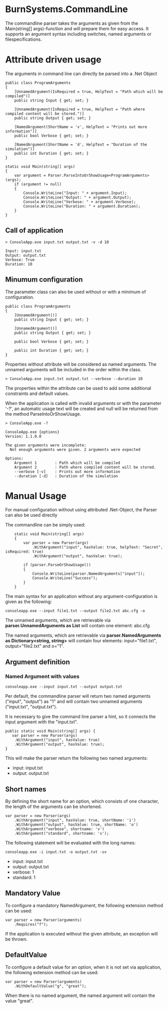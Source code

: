 # BurnSystems.CommandLine

The commandline parser takes the arguments as given from the Main(string[] args)-function and will prepare
them for easy access. It supports an argument syntax including switches, named arguments or 
filespecifications. 

# Attribute driven usage

The arguments in command line can directly be parsed into a .Net Object

    public class ProgramArguments
    {
        [UnnamedArgument(IsRequired = true, HelpText = "Path which will be compiled")]
        public string Input { get; set; }

        [UnnamedArgument(IsRequired = true, HelpText = "Path where compiled content will be stored.")]
        public string Output { get; set; }

        [NamedArgument(ShortName = 'v', HelpText = "Prints out more information")]
        public bool Verbose { get; set; }

        [NamedArgument(ShortName = 'd', HelpText = "Duration of the simulation")]
        public int Duration { get; set; }
    }

    static void Main(string[] args)
    {
        var argument = Parser.ParseIntoOrShowUsage<ProgramArguments>(args);
        if (argument != null)
        {
            Console.WriteLine("Input: " + argument.Input);
            Console.WriteLine("Output: " + argument.Output);
            Console.WriteLine("Verbose: " + argument.Verbose);
            Console.WriteLine("Duration: " + argument.Duration);
        }
    }

## Call of application

    > ConsoleApp.exe input.txt output.txt -v -d 10

    Input: input.txt
    Output: output.txt
    Verbose: True
    Duration: 10

## Minumum configuration

The parameter class can also be used without or with a minimum of configuration.

    public class ProgramArguments
    {
        [UnnamedArgument()]
        public string Input { get; set; }

        [UnnamedArgument()]
        public string Output { get; set; }

        public bool Verbose { get; set; }

        public int Duration { get; set; }
    }

Properties without attribute will be considered as named arguments. The unnamed arguments
will be included in the order within the class. 

    > ConsoleApp.exe input.txt output.txt --verbose --duration 10

The properties within the attribute can be used to add some additional constraints and 
default values. 

When the application is called with invalid arguments or with the parameter '-?', 
an automatic usage text will be created and null will be returned from the method ParseIntoOrShowUsage.

    > ConsoleApp.exe -?

    ConsoleApp.exe {options}
    Version: 1.1.0.0

    The given arguments were incomplete:
      Not enough arguments were given. 2 arguments were expected

    Options:
        Argument 1        : Path which will be compiled
        Argument 2        : Path where compiled content will be stored.
        --verbose [-v]    : Prints out more information
        --duration [-d]   : Duration of the simulation

# Manual Usage

For manual configuration without using attributed .Net-Object, the Parser can also be used directly

The commandline can be simply used: 

        static void Main(string[] args)
        {
            var parser = new Parser(args)
                .WithArgument("input", hasValue: true, helpText: "Secret", isRequired: true)
                .WithArgument("output", hasValue: true);

            if (parser.ParseOrShowUsage())
            {
                Console.WriteLine(parser.NamedArguments["input"]);
                Console.WriteLine("Success");
            }
        }

The main syntax for an application without any argument-configuration is given as the following: 

    consoleapp.exe --input file1.txt --output file2.txt abc.cfg -o 

The unnamed arguments, which are retrievable via **parser.UnnamedArguments as List<string>** will contain
one element: abc.cfg

The named arguments, which are retrievable via **parser.NamedArguments as Dictionary<string, string>**
will contain four elements: input="file1.txt", output="file2.txt" and o="1".

## Argument definition

### Named Argument with values

    consoleapp.exe --input input.txt --output output.txt
    
Per default, the commandline parser will return two named arguments ("input", "output") as "1" and
will contain two unnamed arguments ("input.txt", "output.txt").

It is necessary to give the command line parser a hint, so it connects the input argument with the
"input.txt".

    public static void Main(string[] args) {
       var parser = new Parser(args)
        .WithArgument("input", hasValue: true)
        .WithArgument("output", hasValue: true);
    }

This will make the parser return the following two named arguments: 

* input: input.txt
* output: output.txt

## Short names

By defining the short name for an option, which consists of one character, the length of the 
arguments can be shortened.

    var parser = new Parser(args)
        .WithArgument("input", hasValue: true, shortName: 'i')
        .WithArgument("output", hasValue: true, shortName: 'o')
		.WithArgument("verbose", shortname: 'v')
		.WithArgument("standard", shortname: 's');

The following statement will be evaluated with the long names: 

    consoleapp.exe -i input.txt -o output.txt -sv

* input: input.txt
* output: output.txt
* verbose: 1
* standard: 1

## Mandatory Value

To configure a mandatory NamedArgument, the following extension method can be used:

    var parser = new Parser(arguments)
        .Requires("f");
        
If the application is executed without the given attribute, an exception will be thrown.

## DefaultValue

To configure a default value for an option, when it is not set via application, the following 
extension method can be used: 

    var parser = new Parser(arguments)
        .WithDefaultValue("g", "great");
        
When there is no named argument, the named argument will contain the value "great". 
